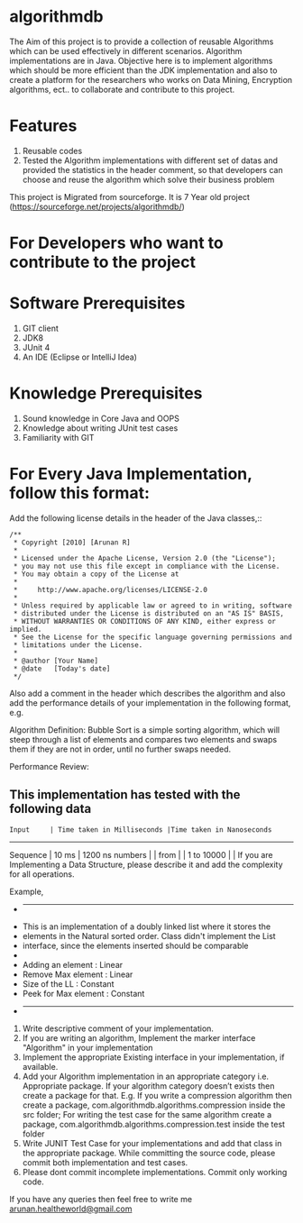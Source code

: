 # algorithmdb
The Aim of this project is to provide a collection of reusable Algorithms which can be used effectively in different scenarios.  Algorithm implementations are in Java. Objective here is to implement algorithms which should be more efficient than the JDK implementation and also to create a platform for the researchers who works on Data Mining, Encryption algorithms, ect.. to collaborate and contribute to this project.

# Features
1. Reusable codes
2. Tested the Algorithm implementations with different set of datas and provided the statistics in the header comment, so that developers can choose and reuse the algorithm which solve their business problem

This project is Migrated from sourceforge. It is 7 Year old project (https://sourceforge.net/projects/algorithmdb/)

# For Developers who want to contribute to the project

# Software Prerequisites 
1. GIT client 
2. JDK8
3. JUnit 4
4. An IDE (Eclipse or IntelliJ Idea)

# Knowledge Prerequisites
1. Sound knowledge in Core Java and OOPS
2. Knowledge about writing JUnit test cases
3. Familiarity with GIT

# For Every Java Implementation, follow this format:
Add the following license details  in the header of the Java classes,::
    
    
    /**
     * Copyright [2010] [Arunan R]
     *
     * Licensed under the Apache License, Version 2.0 (the "License");
     * you may not use this file except in compliance with the License.
     * You may obtain a copy of the License at
     *
     *     http://www.apache.org/licenses/LICENSE-2.0
     *
     * Unless required by applicable law or agreed to in writing, software
     * distributed under the License is distributed on an "AS IS" BASIS,
     * WITHOUT WARRANTIES OR CONDITIONS OF ANY KIND, either express or implied.
     * See the License for the specific language governing permissions and
     * limitations under the License.
     * 
     * @author [Your Name]
     * @date   [Today's date]
     */


Also add a comment in the header which describes the algorithm and also add the performance details of your implementation in the following format, e.g.

Algorithm Definition:
Bubble Sort is a simple sorting algorithm, which will steep through a list of elements and compares two elements and swaps them if they are not in order, until no further swaps needed.

Performance Review:

 This implementation has tested with the following data
----------------------------------------------------------------------
    Input     | Time taken in Milliseconds |Time taken in Nanoseconds
----------------------------------------------------------------------
   Sequence   | 10 ms                      | 1200 ns
   numbers    |                            |
   from       |                            |
   1 to 10000 |                            |
If you are Implementing a Data Structure, please describe it and add the complexity for all operations.

Example,
 * ------------------------------------------------------------------------
 * This is an implementation of a doubly linked list where it stores the 
 * elements in the Natural sorted order. Class didn't implement the List 
 * interface, since the elements inserted should be comparable
 * 
 * Adding an element    : Linear
 * Remove Max element   : Linear
 * Size of the LL       : Constant
 * Peek for Max element : Constant
 * ------------------------------------------------------------------------


1. Write descriptive comment of your implementation.
2. If you are writing an algorithm, Implement the marker interface "Algorithm" in your implementation
3. Implement the appropriate Existing interface in your implementation, if available.
4. Add your Algorithm implementation in an appropriate category i.e. Appropriate package. If your algorithm category doesn’t exists then create a package for that.
E.g. If you write a compression algorithm then create a package,
         com.algorithmdb.algorithms.compression inside the src folder;
        For writing the test case for the same algorithm create a package,
         com.algorithmdb.algorithms.compression.test inside the test folder
5. Write JUNIT Test Case for your implementations and add that class in the appropriate package. While committing the source code, please commit both implementation and test cases.
6. Please dont commit incomplete implementations. Commit only working code.



If you have any queries then feel free to write me arunan.healtheworld@gmail.com
